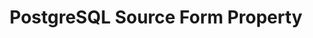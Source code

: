 ---
content-type: "api-form"
form-type: "source"
key: "source-form-properties-postgresql-object"

title: "PostgreSQL Source Form Property"
description: "{{ api.form-properties.source-forms.postgresql.description }}"

object-attributes:
  - name: "host"
    type: "string"
    required: true
    description: "{{ connect.common.attributes.host }}"

  - name: "port"
    type: "string"
    required: true
    description: "{{ connect.common.attributes.port }}"

  - name: "dbname"
    type: "string"
    required: true
    description: "{{ connect.common.attributes.database }}"

  - name: "user"
    type: "string"
    required: true
    description: "{{ connect.common.attributes.username }}"

  - name: "password"
    type: "string"
    required: true
    description: "{{ connect.common.attributes.password }}"

  - name: "{{ connect.common.attributes.include-schemas-name }}"
    type: "string"
    required: false
    description: "{{ connect.common.attributes.include-schemas-description | flatify }}"

  - name: "ssh"
    type: "string"
    required: false
    description: "{{ connect.common.attributes.ssh }}"

  - name: "ssh_host"
    type: "string"
    required: false
    description: "{{ connect.common.attributes.ssh-host }}"

  - name: "ssh_port"
    type: "string"
    required: false
    description: "{{ connect.common.attributes.ssh-port }}" 

  - name: "ssh_user"
    type: "string"
    required: false
    description: "{{ connect.common.attributes.ssh-user }}" 

  - name: "ssl"
    type: "string"
    required: false
    description: "{{ connect.common.attributes.ssl }}"

examples:
  - code: |
      {  
       "type":"platform.postgres",
       "properties":{  
          "host":"postgresql.some-host.com",
          "port":"5432",
          "dbname":"stitch",
          "user":"stitch_user",
          "password":"<PASSWORD>",
          "{{ connect.common.attributes.include-schemas-name }}":"true",
          "ssh":"true",
          "ssh_host":"postgresql-ssh.host.com",
          "ssh_port":"22",
          "ssh_user":"stitch_ssh_user",
          "ssl":"false"
        }
      }
---